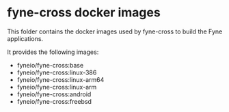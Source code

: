 # fyne-cross docker images

This folder contains the docker images used by fyne-cross to build the Fyne applications.

It provides the following images:

- fyneio/fyne-cross:base
- fyneio/fyne-cross:linux-386
- fyneio/fyne-cross:linux-arm64
- fyneio/fyne-cross:linux-arm
- fyneio/fyne-cross:android
- fyneio/fyne-cross:freebsd
